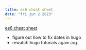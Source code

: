 ```yaml
---
title: es6 cheat sheet
date: "fri jun 2 2023"
---
```

[es6 cheat sheet](https://melanieseltzer.github.io/es6-all-the-things/)
- figure out how to fix dates in hugo
- rewatch hugo tutorials again arg.
